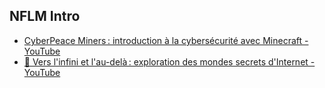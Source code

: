 ## NFLM Intro

- [CyberPeace Miners : introduction à la cybersécurité avec Minecraft - YouTube](https://www.youtube.com/watch?v=x0iqj2e6og8) <!-- TAGS: 202405,top -->
- [🚀 Vers l'infini et l'au-delà : exploration des mondes secrets d'Internet - YouTube](https://www.youtube.com/watch?v=wg_Zv-T1FGw) <!-- TAGS: 202405,top -->

